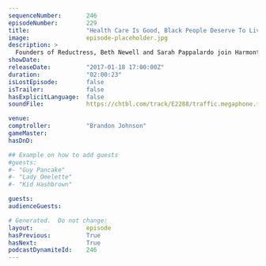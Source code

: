 ```yaml
---
sequenceNumber:       246
episodeNumber:        229
title:                "Health Care Is Good, Black People Deserve To Live"
image:                episode-placeholder.jpg
description: >
  Founders of Reductress, Beth Newell and Sarah Pappalardo join Harmontown to promote their podcast Mouth Time and Dan tries to gain a feminist perspective, our friend Brandon Johnson returns and more! Watch the video at harmontown.com/live
showDate:             
releaseDate:          "2017-01-18 17:00:00Z"
duration:             "02:00:23"
isLostEpisode:        false
isTrailer:            false
hasExplicitLanguage:  false
soundFile:            https://chtbl.com/track/E2288/traffic.megaphone.fm/STA5865931038.mp3?updated=1596834230

venue:                
comptroller:          "Brandon Johnson"
gameMaster:           
hasDnD:               

## Example on how to add guests
#guests:
#- "Guy Pancake"
#- "Lady Omelette"
#- "Kid Hashbrown"

guests:
audienceGuests:

# Generated.  Do not change:
layout:               episode
hasPrevious:          True
hasNext:              True
podcastDynamiteId:    246
---
```

